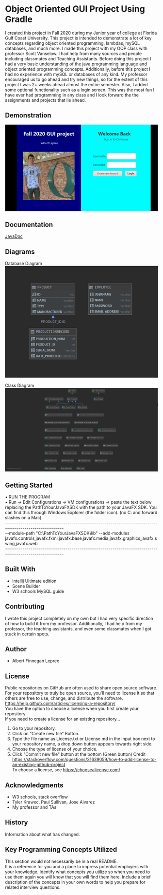 # Object Oriented GUI Project Using Gradle

I created this project in Fall 2020 during my Junior year of college at Florida Gulf Coast University. This project is intended to demonstrate a lot of key concepts
regarding object oriented programming, lambdas, mySQL databases, and much more. I made this project with my OOP class with professor Scott Vanselow. I 
had help from many sources and people including classmates and Teaching Assistants. Before doing this project I had a very basic understanding of the java programming
language and object oriented programming concepts. Additionally, before this project I had no experience with mySQL or databases of any kind. My professor encouraged
us to go ahead and try new things, so for the extent of this project I was 2+ weeks ahead almost the entire semester. Also, I added some optional functionality such
as a login screen. This was the most fun I have ever had programming in any class and I look forward the the assignments and projects that lie ahead. <br />


## Demonstration

![Sample GIF](docs/productionProjectGIF.gif) 


## Documentation

[JavaDoc](https://xexima61.github.io/OOBGradleProject/docs/index-files/index.html)


## Diagrams

Database Diagram <br /> 
 ![Sample Image](docs/databaseDiagram.PNG)
 
 Class Diagram <br />
 ![Sample Image](docs/theclassdiagram.PNG)

## Getting Started

• RUN THE PROGRAM<br />
• Run -> Edit Configurations -> VM configurations -> paste the text below replacing the PathToYourJavaFXSDK with the path to your JavaFX SDK. You can find this through Windows Explorer (the folder icon). (no C: and forward slashes on a Mac) <br />
------------------------------------------------------------------------------------------------------------<br />
--module-path "C:\PathToYourJavaFXSDK\lib" --add-modules javafx.controls,javafx.fxml,javafx.base,javafx.media,javafx.graphics,javafx.swing,javafx.web<br />
------------------------------------------------------------------------------------------------------------<br />

## Built With

* Intellij Ultimate edition 
* Scene Builder  
* W3 schools MySQL guide 

## Contributing

I wrote this project completely on my own but I had very specific direction of how to build it from my professor. Additionally, I had help from my professor, the teaching assistants, and even some classmates when I got stuck in certain spots.

## Author

* Albert Finnegan Lepree

## License

Public repositories on GitHub are often used to share open source software. For your repository to truly be open source, you'll need to license it so that others are free to use, change, and distribute the software. https://help.github.com/articles/licensing-a-repository/ <br />
You have the option to choose a license when you first create your repository. </br>
If you need to create a license for an existing repository...
1. Go to your repository.
2. Click on "Create new file" Button.
3. Type the file name as License.txt or License.md in the input box next to your repository name, a drop down button appears towards right side.
4. Choose the type of license of your choice.
5. Click "Commit new file" button at the bottom (Green button)
Credit https://stackoverflow.com/questions/31639059/how-to-add-license-to-an-existing-github-project <br />
To choose a license, see https://choosealicense.com/ 

## Acknowledgments

* W3 schools, stack overflow
* Tyler Krawec, Paul Sullivan, Jose Alvarez
* My professor and TAs 

## History

Information about what has changed. 

## Key Programming Concepts Utilized

This section would not necessarily be in a real README.  <br />
It is a reference for you and a place to impress potential employers with your knowledge. 
Identify what concepts you utilize so when you need to use them again you will know that you will find them here. Include a brief description of the concepts in your own words to help you prepare for related interview questions. 
